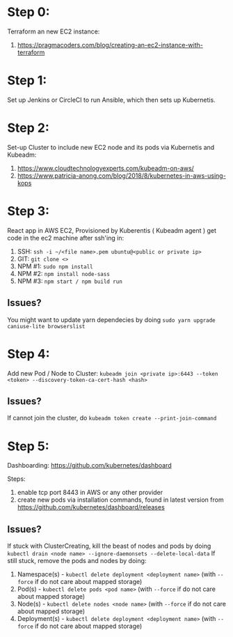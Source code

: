 # Step 0:

Terraform an new EC2 instance:
1. https://pragmacoders.com/blog/creating-an-ec2-instance-with-terraform

# Step 1:

Set up Jenkins or CircleCI to run Ansible, which then sets up Kubernetis.

# Step 2:

Set-up Cluster to include new EC2 node and its pods via Kubernetis and Kubeadm:
1. https://www.cloudtechnologyexperts.com/kubeadm-on-aws/
2. https://www.patricia-anong.com/blog/2018/8/kubernetes-in-aws-using-kops

# Step 3:

React app in AWS EC2, Provisioned by Kuberentis ( Kubeadm agent )
get code in the ec2 machine after ssh'ing in:
1. SSH: ```ssh -i ~/<file name>.pem ubuntu@<public or private ip>```
2. GIT: ```git clone <>```
3. NPM #1: ```sudo npm install```
4. NPM #2: ```npm install node-sass```
5. NPM #3: ```npm start / npm build run```

## Issues?

You might want to update yarn dependecies by doing ```sudo yarn upgrade caniuse-lite browserslist```

# Step 4:

Add new Pod / Node to Cluster:
```kubeadm join <private ip>:6443 --token <token> --discovery-token-ca-cert-hash <hash>```
    
## Issues?

If cannot join the cluster, do ```kubeadm token create --print-join-command```

# Step 5:

Dashboarding: https://github.com/kubernetes/dashboard

Steps:
1. enable tcp port 8443 in AWS or any other provider
2. create new pods via installation commands, found in latest version from https://github.com/kubernetes/dashboard/releases

## Issues?

If stuck with ClusterCreating, kill the beast of nodes and pods by doing ```kubectl drain <node name> --ignore-daemonsets --delete-local-data```
If still stuck, remove the pods and nodes by doing:
1. Namespace(s) - ```kubectl delete deployment <deployment name>``` (with ```--force``` if do not care about mapped storage)
2. Pod(s) - ```kubectl delete pods <pod name>``` (with ```--force``` if do not care about mapped storage)
3. Node(s) - ```kubectl delete nodes <node name>``` (with ```--force``` if do not care about mapped storage)
4. Deployment(s) - ```kubectl delete deployment <deployment name>``` (with ```--force``` if do not care about mapped storage)
